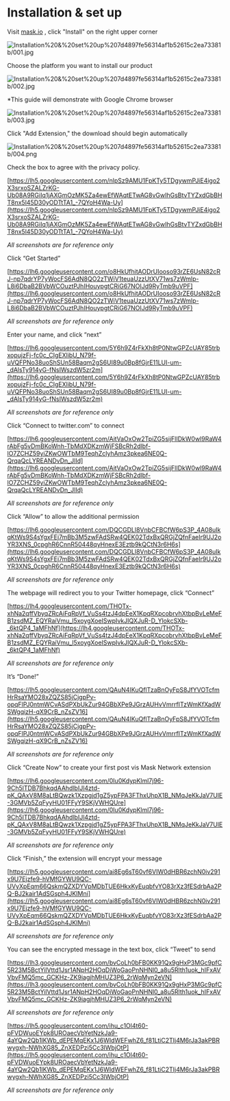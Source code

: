 # Installation & set up

Visit [mask.io](http://mask.io) , click "Install" on the right upper corner

![Installation%20&%20set%20up%207d4897fe56314af1b52615c2ea73381b/001.jpg](Installation%20&%20set%20up%207d4897fe56314af1b52615c2ea73381b/001.jpg)

Choose the platform you want to install our product

![Installation%20&%20set%20up%207d4897fe56314af1b52615c2ea73381b/002.jpg](Installation%20&%20set%20up%207d4897fe56314af1b52615c2ea73381b/002.jpg)

*This guide will demonstrate with Google Chrome browser

![Installation%20&%20set%20up%207d4897fe56314af1b52615c2ea73381b/003.jpg](Installation%20&%20set%20up%207d4897fe56314af1b52615c2ea73381b/003.jpg)

Click "Add Extension," the download should begin automatically

![Installation%20&%20set%20up%207d4897fe56314af1b52615c2ea73381b/004.png](Installation%20&%20set%20up%207d4897fe56314af1b52615c2ea73381b/004.png)

Check the box to agree with the privacy policy.

[https://lh5.googleusercontent.com/nlpSz9AMU1FpKTy5TDgywmPJiE4igo2X3srxoSZALZrKG-Ub08A9RGiIq1jAXGmOzMK5Za4ewEfWAqtETwAG8vGwIhGsBtvTYZxdGbBHT8nx5l45D30yODTtTA1_-7QYoH4Wa-Uy](https://lh5.googleusercontent.com/nlpSz9AMU1FpKTy5TDgywmPJiE4igo2X3srxoSZALZrKG-Ub08A9RGiIq1jAXGmOzMK5Za4ewEfWAqtETwAG8vGwIhGsBtvTYZxdGbBHT8nx5l45D30yODTtTA1_-7QYoH4Wa-Uy)

*All screenshots are for reference only*

Click “Get Started”

[https://lh6.googleusercontent.com/o8HkUfhitAODrUIooso93rZE6UsN82cRJ-np7qdrYP7yWocFS6AdN8QO2zTWiV1teuaUzzUtXV71ws7zWmlp-L8i6DbaB2BVbWCOuztPJhIHouypgtCRiG67NOIJd9RyTmb9uVPF](https://lh6.googleusercontent.com/o8HkUfhitAODrUIooso93rZE6UsN82cRJ-np7qdrYP7yWocFS6AdN8QO2zTWiV1teuaUzzUtXV71ws7zWmlp-L8i6DbaB2BVbWCOuztPJhIHouypgtCRiG67NOIJd9RyTmb9uVPF)

*All screenshots are for reference only*

Enter your name, and click “next”

[https://lh6.googleusercontent.com/5Y6h9Z4rFkXh8tP0NtwGPZcUAY85trbxopujzFj-fc0c_CIgEXlibU_N79f-uVQFPNo38uoShSUn58Baqm2gS6UI89u0Bp8fGjrE11LUI-um-_dAlsTy914yG-fNsIWszdW5zr2m](https://lh6.googleusercontent.com/5Y6h9Z4rFkXh8tP0NtwGPZcUAY85trbxopujzFj-fc0c_CIgEXlibU_N79f-uVQFPNo38uoShSUn58Baqm2gS6UI89u0Bp8fGjrE11LUI-um-_dAlsTy914yG-fNsIWszdW5zr2m)

*All screenshots are for reference only*

Click “Connect to twitter.com” to connect

[https://lh6.googleusercontent.com/AitVaOxOw2TpiZG5sijFlIDkW0wl9RaW4rAbFg5vDmBKoWnh-TbMdXDKzmWjFSBcRh2dlbf-lO7ZCHZ59yiZKwOWTbM9TeqhZclyhAmz3pkea6NE0Q-QrqaQcLYREANDvDn_JlId](https://lh6.googleusercontent.com/AitVaOxOw2TpiZG5sijFlIDkW0wl9RaW4rAbFg5vDmBKoWnh-TbMdXDKzmWjFSBcRh2dlbf-lO7ZCHZ59yiZKwOWTbM9TeqhZclyhAmz3pkea6NE0Q-QrqaQcLYREANDvDn_JlId)

*All screenshots are for reference only*

Click “Allow” to allow the additional permission

[https://lh6.googleusercontent.com/DQCGDLl8VnbCFBCfW6pS3P_4A08uIkqKtWs9S4sYgxFEj7mBb3M5zwFAdSRw4QEK02TdxBxQRGjZQfnFaeIr9UJ2oYR3XNS_0cpghR6CnnR50448qyHnexE3Eztb9kQCtN3r6H6s](https://lh6.googleusercontent.com/DQCGDLl8VnbCFBCfW6pS3P_4A08uIkqKtWs9S4sYgxFEj7mBb3M5zwFAdSRw4QEK02TdxBxQRGjZQfnFaeIr9UJ2oYR3XNS_0cpghR6CnnR50448qyHnexE3Eztb9kQCtN3r6H6s)

*All screenshots are for reference only*

The webpage will redirect you to your Twitter homepage, click “Connect”

[https://lh4.googleusercontent.com/THOTx-xhNa2qffVbyqZRcAiFqRpVf_VuSs4tzJ4dpEeX1KpqRXpcobrvhXtbpBvLeMeFB1zsdMZ_EQYRaiVmu_l5xoygXoeISwpIvkJIQXJuR-D_YlokcSXb-_6ktQP4_1aMFhNf](https://lh4.googleusercontent.com/THOTx-xhNa2qffVbyqZRcAiFqRpVf_VuSs4tzJ4dpEeX1KpqRXpcobrvhXtbpBvLeMeFB1zsdMZ_EQYRaiVmu_l5xoygXoeISwpIvkJIQXJuR-D_YlokcSXb-_6ktQP4_1aMFhNf)

*All screenshots are for reference only*

It’s “Done!”

[https://lh5.googleusercontent.com/QAuN4IKuQflTzaBnOyFpS8JfYVOTcfmHrRsaYMO28xZQZS85jCjgpPv-opqFlPJ0ntmWCvASdPXbUkZur94GBbXPe9JGrzAUHvVmrrfITzWmKfXadWSWgqizH-qX9CrB_nZsZV16](https://lh5.googleusercontent.com/QAuN4IKuQflTzaBnOyFpS8JfYVOTcfmHrRsaYMO28xZQZS85jCjgpPv-opqFlPJ0ntmWCvASdPXbUkZur94GBbXPe9JGrzAUHvVmrrfITzWmKfXadWSWgqizH-qX9CrB_nZsZV16)

*All screenshots are for reference only*

Click “Create Now” to create your first post vis Mask Network extension

[https://lh6.googleusercontent.com/0Iu0KdypKlml7j96-9Ch5lTDB7BhkqdAAhdlbIJl4ztd-pK_QAxV8M8aLtBQwzk1Xzpgjd1gZ5ypFPA3FThxUhpX1B_NMqJeKkJaV7UlE-3GMVb5ZqFyyHU01FFyY9SKjVWHQUre](https://lh6.googleusercontent.com/0Iu0KdypKlml7j96-9Ch5lTDB7BhkqdAAhdlbIJl4ztd-pK_QAxV8M8aLtBQwzk1Xzpgjd1gZ5ypFPA3FThxUhpX1B_NMqJeKkJaV7UlE-3GMVb5ZqFyyHU01FFyY9SKjVWHQUre)

*All screenshots are for reference only*

Click “Finish,” the extension will encrypt your message

[https://lh5.googleusercontent.com/ai8Eg6sT60vf6VIW0dHBR6zchN0iv291x9U7Ejzfe9-hVMfGYWU9QC-UVyXpEqm66QskmQZXDYVpMDbTUE6HkxKyEuqbfvYO83rXz3fESdrbAa2PQ-BJ2kair1AdSGsph4JKIMni](https://lh5.googleusercontent.com/ai8Eg6sT60vf6VIW0dHBR6zchN0iv291x9U7Ejzfe9-hVMfGYWU9QC-UVyXpEqm66QskmQZXDYVpMDbTUE6HkxKyEuqbfvYO83rXz3fESdrbAa2PQ-BJ2kair1AdSGsph4JKIMni)

*All screenshots are for reference only*

You can see the encrypted message in the text box, click “Tweet” to send

[https://lh3.googleusercontent.com/bvCoLh0bFB0KK91Qx9gHxP3MGc9pfC5R23M5BctYilVttd1Jsr1ANpH2HOqDiWoGaoPnNHNl0_a8u5Rlth1uok_hIFxAVVbvFMQ5mc_GCKHz-ZK9iagjhMHUZ3P6_2rWqMyn2eVN](https://lh3.googleusercontent.com/bvCoLh0bFB0KK91Qx9gHxP3MGc9pfC5R23M5BctYilVttd1Jsr1ANpH2HOqDiWoGaoPnNHNl0_a8u5Rlth1uok_hIFxAVVbvFMQ5mc_GCKHz-ZK9iagjhMHUZ3P6_2rWqMyn2eVN)

*All screenshots are for reference only*

[https://lh5.googleusercontent.com/ihu_c1Ol4t60-pFVDWuoEYpk8UROaecVbYetNzkJa9-4aYQw2Qb1lKWb_dEPEMqEKx1J6WIdWEFwhZ6_f81LtiC2TIj4M6rJa3akPBRwygxh-NWhXG85_ZnXEDPzi5Cc3lWbjOtP](https://lh5.googleusercontent.com/ihu_c1Ol4t60-pFVDWuoEYpk8UROaecVbYetNzkJa9-4aYQw2Qb1lKWb_dEPEMqEKx1J6WIdWEFwhZ6_f81LtiC2TIj4M6rJa3akPBRwygxh-NWhXG85_ZnXEDPzi5Cc3lWbjOtP)

*All screenshots are for reference only*